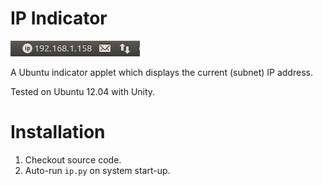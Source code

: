 # IP Indicator

![indicator](/images/screenshot.png)

A Ubuntu indicator applet which displays the current (subnet) IP address.

Tested on Ubuntu 12.04 with Unity.

# Installation

  1. Checkout source code.
  2. Auto-run `ip.py` on system start-up.


